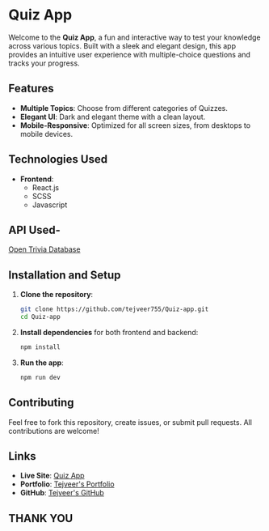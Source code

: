 # Quiz App

Welcome to the **Quiz App**, a fun and interactive way to test your knowledge across various topics. Built with a sleek and elegant design, this app provides an intuitive user experience with multiple-choice questions and tracks your progress.

## Features

- **Multiple Topics**: Choose from different categories of Quizzes.
- **Elegant UI**: Dark and elegant theme with a clean layout.
- **Mobile-Responsive**: Optimized for all screen sizes, from desktops to mobile devices.

## Technologies Used

- **Frontend**:
  - React.js
  - SCSS
  - Javascript

## API Used-

[Open Trivia Database](https://opentdb.com)

## Installation and Setup

1. **Clone the repository**:

   ```bash
   git clone https://github.com/tejveer755/Quiz-app.git
   cd Quiz-app
   ```

2. **Install dependencies** for both frontend and backend:

   ```bash
   npm install
   ```

3. **Run the app**:
   ```bash
   npm run dev
   ```

## Contributing

Feel free to fork this repository, create issues, or submit pull requests. All contributions are welcome!

## Links

- **Live Site**: [Quiz App](https://tejveer755.github.io/Quiz-app/)
- **Portfolio**: [Tejveer's Portfolio](https://tejveer755.github.io/Portfolio-website/)
- **GitHub**: [Tejveer's GitHub](https://github.com/tejveer755)

## THANK YOU
